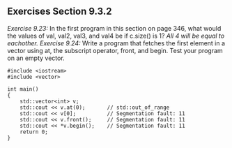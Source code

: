 ## Exercises Section 9.3.2
*Exercise 9.23:* In the first program in this section on page 346, what would
the values of val, val2, val3, and val4 be if c.size() is 1?
*All 4 will be equal to eachother.*
*Exercise 9.24:* Write a program that fetches the first element in a vector
using at, the subscript operator, front, and begin. Test your program on
an empty vector.
````
#include <iostream>
#include <vector>

int main()
{
    std::vector<int> v;
    std::cout << v.at(0);       // std::out_of_range
    std::cout << v[0];          // Segmentation fault: 11
    std::cout << v.front();     // Segmentation fault: 11
    std::cout << *v.begin();    // Segmentation fault: 11
    return 0;
}
````
